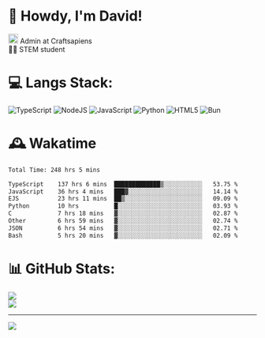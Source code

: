 # 👋 Howdy, I'm David!
<img src="https://cdn.discordapp.com/role-icons/959259258829021255/243d02ee3fbd0821de14bf13a0cde87b.webp?size=2048" height=20> Admin at Craftsapiens<br>👨‍🔬 STEM student

# 💻 Langs Stack:
![TypeScript](https://img.shields.io/badge/typescript-%23007ACC.svg?style=for-the-badge&logo=typescript&logoColor=white) ![NodeJS](https://img.shields.io/badge/node.js-6DA55F?style=for-the-badge&logo=node.js&logoColor=white) ![JavaScript](https://img.shields.io/badge/javascript-%23323330.svg?style=for-the-badge&logo=javascript&logoColor=%23F7DF1E) ![Python](https://img.shields.io/badge/python-3670A0?style=for-the-badge&logo=python&logoColor=ffdd54)  ![HTML5](https://img.shields.io/badge/html5-%23E34F26.svg?style=for-the-badge&logo=html5&logoColor=white) ![Bun](https://img.shields.io/badge/Bun-%23000000.svg?style=for-the-badge&logo=bun&logoColor=white) 

# 🕰️ Wakatime 
<!--START_SECTION:waka-->

```txt
Total Time: 248 hrs 5 mins

TypeScript    137 hrs 6 mins  █████████████▒░░░░░░░░░░░   53.75 %
JavaScript    36 hrs 4 mins   ███▓░░░░░░░░░░░░░░░░░░░░░   14.14 %
EJS           23 hrs 11 mins  ██▒░░░░░░░░░░░░░░░░░░░░░░   09.09 %
Python        10 hrs          █░░░░░░░░░░░░░░░░░░░░░░░░   03.93 %
C             7 hrs 18 mins   ▓░░░░░░░░░░░░░░░░░░░░░░░░   02.87 %
Other         6 hrs 59 mins   ▓░░░░░░░░░░░░░░░░░░░░░░░░   02.74 %
JSON          6 hrs 54 mins   ▓░░░░░░░░░░░░░░░░░░░░░░░░   02.71 %
Bash          5 hrs 20 mins   ▓░░░░░░░░░░░░░░░░░░░░░░░░   02.09 %
```

<!--END_SECTION:waka-->

# 📊 GitHub Stats:

![](https://github-readme-stats.vercel.app/api?username=davidcanas&theme=dark&hide_border=false&count_private=true)<br/>
![](https://github-readme-stats.vercel.app/api/top-langs/?username=davidcanas&theme=dark&hide_border=false&include_all_commits=true&count_private=true&layout=compact)

---
[![](https://visitcount.itsvg.in/api?id=davidcanas&icon=0&color=0)](https://visitcount.itsvg.in)

